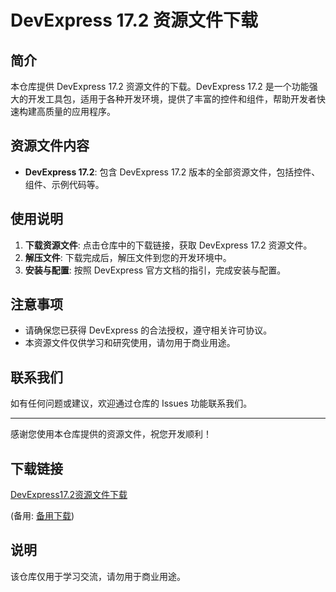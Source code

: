 # DevExpress 17.2 资源文件下载

## 简介

本仓库提供 DevExpress 17.2 资源文件的下载。DevExpress 17.2 是一个功能强大的开发工具包，适用于各种开发环境，提供了丰富的控件和组件，帮助开发者快速构建高质量的应用程序。

## 资源文件内容

- **DevExpress 17.2**: 包含 DevExpress 17.2 版本的全部资源文件，包括控件、组件、示例代码等。

## 使用说明

1. **下载资源文件**: 点击仓库中的下载链接，获取 DevExpress 17.2 资源文件。
2. **解压文件**: 下载完成后，解压文件到您的开发环境中。
3. **安装与配置**: 按照 DevExpress 官方文档的指引，完成安装与配置。

## 注意事项

- 请确保您已获得 DevExpress 的合法授权，遵守相关许可协议。
- 本资源文件仅供学习和研究使用，请勿用于商业用途。

## 联系我们

如有任何问题或建议，欢迎通过仓库的 Issues 功能联系我们。

---

感谢您使用本仓库提供的资源文件，祝您开发顺利！

## 下载链接
[DevExpress17.2资源文件下载](https://pan.quark.cn/s/568a0151e6d9) 

(备用: [备用下载](https://pan.baidu.com/s/1Wwy0lfbMI39BlBYisHVTMw?pwd=1234))

## 说明

该仓库仅用于学习交流，请勿用于商业用途。
